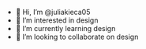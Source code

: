 - 👋 Hi, I’m @juliakieca05
- 👀 I’m interested in design
- 🌱 I’m currently learning design
- 💞️ I’m looking to collaborate on design


<!---
juliakieca05/juliakieca05 is a ✨ special ✨ repository because its `README.md` (this file) appears on your GitHub profile.
You can click the Preview link to take a look at your changes.
--->
